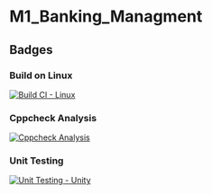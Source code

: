 # M1_Banking_Managment
## Badges
### Build on Linux
[![Build CI - Linux](https://github.com/rishivardhan01/M1_Banking_Managment/actions/workflows/c-cpp.yml/badge.svg)](https://github.com/rishivardhan01/M1_Banking_Managment/actions/workflows/c-cpp.yml)

### Cppcheck Analysis
[![Cppcheck Analysis]()]()

### Unit Testing
[![Unit Testing - Unity]()]()
